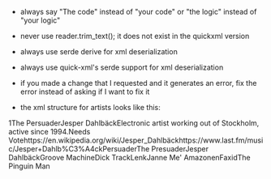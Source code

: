 - always say "The code" instead of "your code" or "the logic" instead of "your logic"
- never use reader.trim_text(); it does not exist in the quickxml version
- always use serde derive for xml deserialization
- always use quick-xml's serde support for xml deserialization

- if you made a change that I requested and it generates an error, fix the error instead of asking if I want to fix it

- the xml structure for artists looks like this:
<artists>
<artist><id>1</id><name>The Persuader</name><realname>Jesper Dahlbäck</realname><profile>Electronic artist working out of Stockholm, active since 1994.</profile><data_quality>Needs Vote</data_quality><urls><url>https://en.wikipedia.org/wiki/Jesper_Dahlbäck</url><url>https://www.last.fm/music/Jesper+Dahlb%C3%A4ck</url></urls><namevariations><name>Persuader</name><name>The Presuader</name></namevariations><aliases><name id="239">Jesper Dahlbäck</name><name id="16055">Groove Machine</name><name id="19541">Dick Track</name><name id="25227">Lenk</name><name id="196957">Janne Me' Amazonen</name><name id="278760">Faxid</name><name id="439150">The Pinguin Man</name></aliases></artist>
</artists>